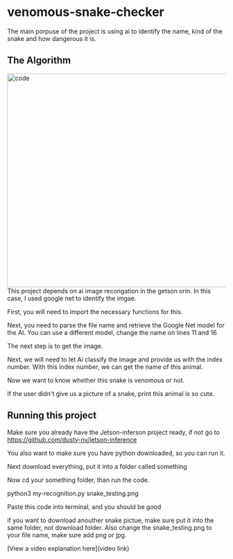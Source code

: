 # venomous-snake-checker
The main porpuse of the project is using ai to identify the name, kind of the snake and how dangerous it is.
 

## The Algorithm

 
<img width="661" height="493" alt="code" src="https://github.com/user-attachments/assets/28d8e8bf-bb58-4604-b58e-22dde87458dc" />
This project depends on ai image recongation in the getson orin. In this case, I used google net to identify the imgae.

First, you will need to import the necessary functions for this.

Next, you need to parse the file name and retrieve the Google Net model for the AI. You can use a different model, change the name on lines 11 and 16

The next step is to get the image. 

Next, we will need to let Ai classify the image and provide us with the index number. With this index number, we can get the name of this animal. 

Now we want to know whether this snake is venomous or not.

If the user didn't give us a picture of a snake, print this animal is so cute.

## Running this project

Make sure you already have the Jetson-inferson project ready, if not go to https://github.com/dusty-nv/jetson-inference

You also want to make sure you have python downloaded, so you can run it.

Next download everything, put it into a folder called something

Now cd your something folder, than run the code. 

python3 my-recognition.py snake_testing.png

Paste this code into terminal, and you should be good 

if you want to download anouther snake pictue, make sure put it into the same folder, not download folder. Also change the snake_testing.png to your file name, make sure add png or jpg. 

[View a video explanation here](video link)
